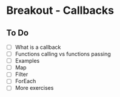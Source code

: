 # Breakout - Callbacks

## To Do

- [ ] What is a callback
- [ ] Functions calling vs functions passing
- [ ] Examples
- [ ] Map
- [ ] Filter
- [ ] ForEach
- [ ] More exercises
